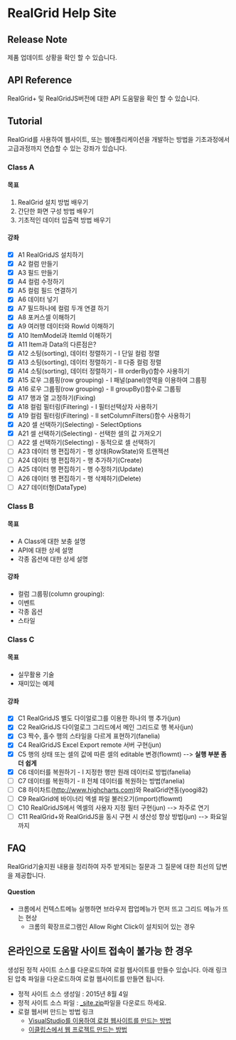 # RealGrid Help Site

## Release Note
제품 업데이트 상황을 확인 할 수 있습니다.

## API Reference
RealGrid+ 및 RealGridJS버전에 대한 API 도움말을 확인 할 수 있습니다.

## Tutorial
RealGrid를 사용하여 웹사이트, 또는 웹애플리케이션을 개발하는 방법을 기초과정에서 고급과정까지 연습할 수 있는 강좌가 있습니다.

### Class A

#### 목표
1. RealGrid 설치 방법 배우기
2. 간단한 화면 구성 방법 배우기
3. 기초적인 데이터 입출력 방법 배우기 

#### 강좌
* [x] A1 RealGridJS 설치하기
* [x] A2 컬럼 만들기
* [x] A3 필드 만들기
* [x] A4 컬럼 수정하기
* [x] A5 컬럼 필드 연결하기
* [x] A6 데이터 넣기 
* [x] A7 필드하나에 컬럼 두개 연결 하기
* [x] A8 포커스셀 이해하기
* [x] A9 여러행 데이터와 RowId 이해하기
* [x] A10 ItemModel과 ItemId 이해하기
* [x] A11 Item과 Data의 다른점은?
* [x] A12 소팅(sorting), 데이터 정렬하기 - I 단일 컬럼 정렬 
* [x] A13 소팅(sorting), 데이터 정렬하기 - II 다중 컬럼 정렬 
* [x] A14 소팅(sorting), 데이터 정렬하기 - III orderBy()함수 사용하기
* [x] A15 로우 그룹핑(row grouping) - I 패널(panel)영역을 이용하여 그룹핑
* [x] A16 로우 그룹핑(row grouping) - II groupBy()함수로 그룹핑
* [x] A17 행과 열 고정하기(Fixing)
* [x] A18 컬럼 필터링(Filtering) - I 필터선택상자 사용하기
* [x] A19 컬럼 필터링(Filtering) - II setColumnFilters()함수 사용하기
* [x] A20 셀 선택하기(Selecting) - SelectOptions
* [x] A21 셀 선택하기(Selecting) - 선택한 셀의 값 가져오기
* [ ] A22 셀 선택하기(Selecting) - 동적으로 셀 선택하기
* [ ] A23 데이터 행 편집하기 - 행 상태(RowState)와 트랜젝션
* [ ] A24 데이터 행 편집하기 - 행 추가하기(Create)
* [ ] A25 데이터 행 편집하기 - 행 수정하기(Update)
* [ ] A26 데이터 행 편집하기 - 행 삭제하기(Delete)
* [ ] A27 데이터형(DataType)

### Class B

#### 목표
* A Class에 대한 보충 설명
* API에 대한 상세 설명
* 각종 옵션에 대한 상세 설명

#### 강좌
* 컬럼 그룹핑(column grouping): 
* 이벤트
* 각종 옵션
* 스타일

### Class C

#### 목표
* 실무활용 기술
* 재미있는 예제

#### 강좌
* [x] C1 RealGridJS 별도 다이얼로그를 이용한 하나의 행 추가(jun)
* [x] C2 RealGridJS 다이얼로그 그리드에서 메인 그리드로 행 복사(jun)
* [x] C3 짝수, 홀수 행의 스타일을 다르게 표현하기(fanelia)
* [x] C4 RealGridJS Excel Export remote 서버 구현(jun)
* [x] C5 행의 상태 또는 셀의 값에 따른 셀의 editable 변경(flowmt) --> **실행 부분 좀더 쉽게**
* [x] C6 데이터를 복원하기 - I 지정한 행만 원래 데이터로 방법(fanelia)
* [ ] C7 데이터를 복원하기 - II 전체 데이터를 복원하는 방법(fanelia)
* [ ] C8 하이차트(http://www.highcharts.com)와 RealGrid연동(yoogi82)
* [ ] C9 RealGrid에 바이너리 엑셀 파일 불러오기(import)(flowmt)
* [ ] C10 RealGridJS에서 엑셀의 사용자 지정 필터 구현(jun) --> 차주로 연기
* [ ] C11 RealGrid+와 RealGridJS을 동시 구현 시 생산성 향상 방법(jun) --> 화요일 까지

## FAQ
RealGrid기술지원 내용을 정리하여 자주 받게되는 질문과 그 질문에 대한 최선의 답변을 제공합니다.

#### Question
* 크롬에서 컨텍스트메뉴 실행하면 브라우저 팝업메뉴가 먼저 뜨고 그리드 메뉴가 뜨는 현상
    * 크롬의 확장프로그램인 Allow Right Click이 설치되어 있는 경우

## 온라인으로 도움말 사이트 접속이 불가능 한 경우
생성된 정적 사이트 소스를 다운로드하여 로컬 웹사이트를 만들수 있습니다. 아래 링크된 압축 파일을 다운로드하여 로컬 웹사이트를 만들면 됩니다.

* 정적 사이트 소스 생성일 : 2015년 8월 4일   
* 정적 사이트 소스 파일 : [_site.zip](https://github.com/realgrid/realgrid.github.com/raw/master/_site.zip)파일을 다운로드 하세요.
* 로컬 웹서버 만드는 방법 링크
  * [VisualStudio를 이용하여 로컬 웹사이트를 만드는 방법](https://msdn.microsoft.com/ko-kr/library/tcywfea7(v=VS.80).aspx)
  * [이클립스에서 웹 프로젝트 만드는 방법](http://withcoding.com/33)
